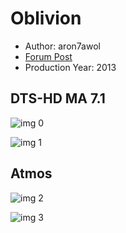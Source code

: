 # Oblivion

* Author: aron7awol
* [Forum Post](https://www.avsforum.com/threads/bass-eq-for-filtered-movies.2995212/post-56742940)
* Production Year: 2013

## DTS-HD MA 7.1

![img 0](https://i.imgur.com/gDX2gqZ.jpg)

![img 1](https://i.imgur.com/yLLp51o.png)

## Atmos

![img 2](https://i.imgur.com/ToNJxvl.jpg)

![img 3](https://i.imgur.com/Q9OSsne.jpg)

